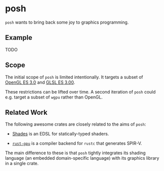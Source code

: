 # posh

`posh` wants to bring back some joy to graphics programming.

## Example

TODO

## Scope

The initial scope of `posh` is limited intentionally.
It targets a subset of [OpenGL ES 3.0](https://registry.khronos.org/OpenGL/specs/es/3.0/es_spec_3.0.pdf) and [GLSL ES 3.00](https://registry.khronos.org/OpenGL/specs/es/3.0/GLSL_ES_Specification_3.00.pdf).

These restrictions can be lifted over time. A second iteration of `posh` could e.g. target a subset of `wgpu` rather than OpenGL.

## Related Work

The following awesome crates are closely related to the aims of `posh`:

- [Shades](https://github.com/phaazon/shades) is an EDSL for statically-typed shaders.

- [`rust-gpu`](https://github.com/EmbarkStudios/rust-gpu) is a compiler backend for `rustc` that generates SPIR-V.

The main difference to these is that `posh` tightly integrates its shading language (an embedded domain-specific language) with its graphics library in a single crate.